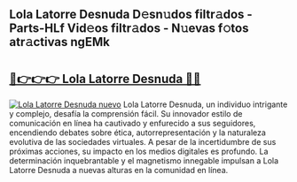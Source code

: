 ## Lola Latorre Desnuda D𝚎sn𝚞dos filtr𝚊dos - Parts-HLf Vid𝚎os filtr𝚊dos - N𝚞evas f𝚘tos atr𝚊ctivas ngEMk

# <h2><a href="http://mb3tsvh.tromn.icu/?c=Lola+Latorre+Desnuda">🔗👉👉👉 Lola Latorre Desnuda 🔗🔗</a></h2>

[![Lola Latorre Desnuda nuevo](https://i.imgur.com/pEAQMta.gif)](http://mb3tsvh.tromn.icu/?c=Lola+Latorre+Desnuda)
Lola Latorre Desnuda, un individuo intrigante y complejo, desafía la comprensión fácil. Su innovador estilo de comunicación en línea ha cautivado y enfurecido a sus seguidores, encendiendo debates sobre ética, autorrepresentación y la naturaleza evolutiva de las sociedades virtuales. A pesar de la incertidumbre de sus próximas acciones, su impacto en los medios digitales es profundo. La determinación inquebrantable y el magnetismo innegable impulsan a Lola Latorre Desnuda a nuevas alturas en la comunidad en línea.
